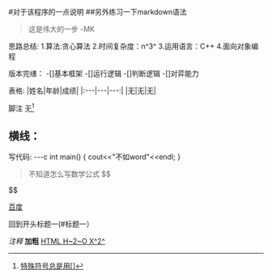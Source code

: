 #对于该程序的一点说明
##另外练习一下markdown语法


>这是伟大的一步 -MK

思路总结:
1.算法:贪心算法
2.时间复杂度：n^3^
3.运用语言：C++
4.面向对象编程

版本完缮：
-[]基本框架
-[]运行逻辑
-[]判断逻辑
-[]对弈能力

表格:
|姓名|年龄|成绩|
|:---|---|---:|
|无|无|无|

脚注
无[^5]

[^5]:特殊符号总是用[]

横线：
---

写代码:
---c
int main()
{
cout<<"不如word"<<endl;
}

>不知道怎么写数学公式
$$

$$

[百度][id]

[id]:bing.com"cheat"

回到开头标题一(#标题一）

*注释* **加粗**
<u>HTML<u>
H~2~O X^2^
